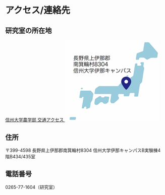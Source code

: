 # アクセス/連絡先

## 研究室の所在地
<a href="https://www.shinshu-u.ac.jp/faculty/agriculture/access/">信州大学農学部 交通アクセス
<img src="/HP/images/LabLocationNihonMap.png" alt="所在地／アクセス" width="299.7" height="258.2"></a>

## 住所
〒399-4598 長野県上伊那郡南箕輪村8304 信州大学伊那キャンパスB実験棟4階B434/435室

## 電話番号
0265-77-1604（研究室）

